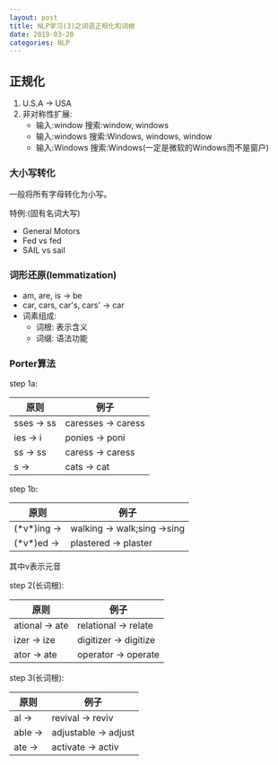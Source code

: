 ```yaml
---
layout: post
title: NLP学习(3)之词语正规化和词根
date: 2019-03-20
categories: NLP
---
```


## 正规化 ##  

1. U.S.A -> USA  
2. 非对称性扩展:  
    - 输入:window 搜索:window, windows
    - 输入:windows 搜索:Windows, windows, window
    - 输入:Windows 搜索:Windows(一定是微软的Windows而不是窗户)

### 大小写转化 ###  
一般将所有字母转化为小写。

特例:(固有名词大写)  

- General Motors  
- Fed vs fed  
- SAIL vs sail  

### 词形还原(lemmatization) ###  

- am, are, is -> be
- car, cars, car's, cars' -> car
- 词素组成:  
    + 词根: 表示含义
    + 词缀: 语法功能

### Porter算法 ###  

step 1a:  

原则|例子  
-|-
sses -> ss|caresses -> caress  
ies -> i|ponies -> poni
ss -> ss|caress -> caress
s -> |cats -> cat

step 1b:  

原则|例子  
-|-
(\*v\*)ing -> |walking -> walk;sing ->sing
(\*v\*)ed -> |plastered -> plaster

其中v表示元音

step 2(长词根):  

原则|例子  
-|-
ational -> ate|relational -> relate
izer -> ize|digitizer -> digitize
ator -> ate|operator -> operate

step 3(长词根):  

原则|例子  
-|-
al -> |revival -> reviv
able -> |adjustable -> adjust
ate -> |activate -> activ